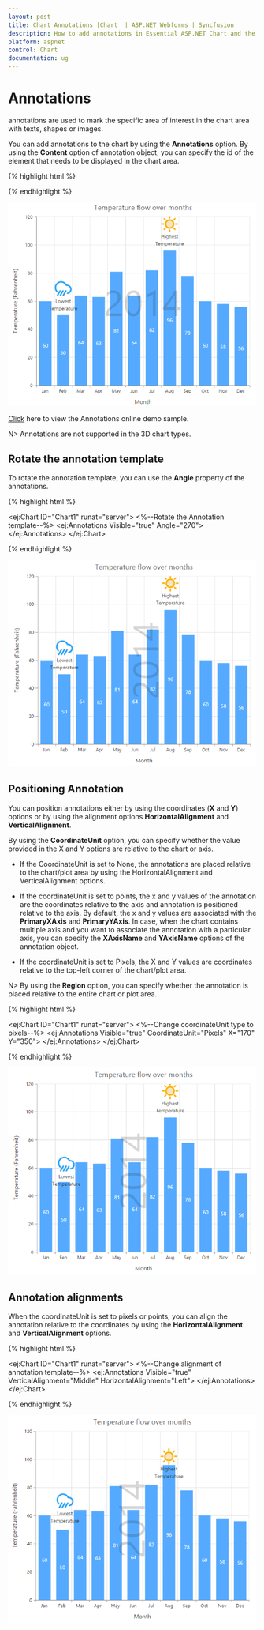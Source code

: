 ```yaml
---
layout: post
title: Chart Annotations |Chart  | ASP.NET Webforms | Syncfusion
description: How to add annotations in Essential ASP.NET Chart and the different options available to customize its position. 
platform: aspnet
control: Chart
documentation: ug
---
```


# Annotations

annotations are used to mark the specific area of interest in the chart area with texts, shapes or images. 

You can add annotations to the chart by using the **Annotations** option. By using the **Content** option of annotation object, you can specify the id of the element that needs to be displayed in the chart area.

{% highlight html %}

<div id= "watermark" style="font-size:100px; display:none">2014</div>
<div>
<ej:Chart ID="Chart1" runat="server">
   <Annotations>
       <ej:Annotations Visible="true" Content="watermark" Opacity="0.2" Region="Series">
       </ej:Annotations>
   </Annotations>
</ej:Chart>  
</div>


{% endhighlight %}

![](Annotations_images/Annotations_img1.png)


[Click](http://asp.syncfusion.com/demos/web/chart/annotations.aspx) here to view the Annotations online demo sample.


N> Annotations are not supported in the 3D chart types.


## Rotate the annotation template

To rotate the annotation template, you can use the **Angle** property of the annotations. 

{% highlight html %}


<ej:Chart ID="Chart1" runat="server">
   <Annotations>
       <%--Rotate the Annotation template--%>
       <ej:Annotations Visible="true" Angle="270">
       </ej:Annotations>
   </Annotations>
</ej:Chart>

{% endhighlight %}


![](Annotations_images/Annotations_img2.png)


## Positioning Annotation

You can position annotations either by using the coordinates (**X** and **Y**) options or by using the alignment options **HorizontalAlignment** and **VerticalAlignment**.

By using the **CoordinateUnit** option, you can specify whether the value provided in the X and Y options are relative to the chart or axis.

* If the CoordinateUnit is set to None, the annotations are placed relative to the chart/plot area by using the HorizontalAlignment and VerticalAlignment options.

* If the coordinateUnit is set to points, the x and y values of the annotation are the coordinates relative to the axis and annotation is positioned relative to the axis. By default, the x and y values are associated with the **PrimaryXAxis** and **PrimaryYAxis**. In case, when the chart contains multiple axis and you want to associate the annotation with a particular axis, you can specify the **XAxisName** and **YAxisName** options of the annotation object.

* If the coordinateUnit is set to Pixels, the X and Y values are coordinates relative to the top-left corner of the chart/plot area.   

N> By using the **Region** option, you can specify whether the annotation is placed relative to the entire chart or plot area.

{% highlight html %}


<ej:Chart ID="Chart1" runat="server">
   <Annotations>
       <%--Change coordinateUnit type to pixels--%>
       <ej:Annotations Visible="true" CoordinateUnit="Pixels" X="170" Y="350">
       </ej:Annotations>
   </Annotations>
</ej:Chart>


{% endhighlight %}


![](Annotations_images/Annotations_img3.png)


## Annotation alignments

When the coordinateUnit is set to pixels or points, you can align the annotation relative to the coordinates by using the **HorizontalAlignment** and **VerticalAlignment** options. 

{% highlight html %}


<ej:Chart ID="Chart1" runat="server">
   <Annotations>
       <%--Change alignment of annotation template--%>
       <ej:Annotations Visible="true" VerticalAlignment="Middle" HorizontalAlignment="Left">
           <Margin Right="40" />
       </ej:Annotations>
   </Annotations>
</ej:Chart>


{% endhighlight %}


![](Annotations_images/Annotations_img4.png)
